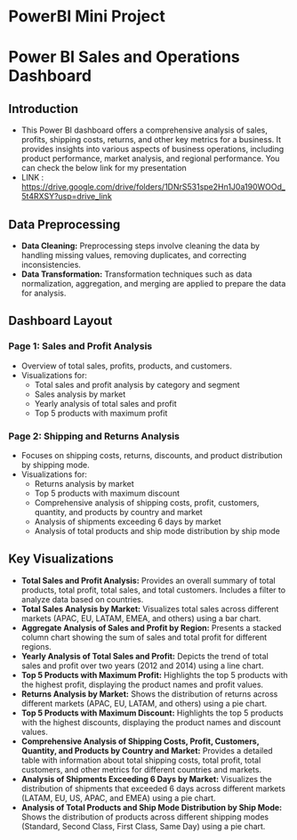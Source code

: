 # PowerBI Mini Project

# Power BI Sales and Operations Dashboard

## Introduction

- This Power BI dashboard offers a comprehensive analysis of sales, profits, shipping costs, returns, and other key metrics for a business. It provides insights into various aspects of business operations, including product performance, market analysis, and regional performance. You can check the below link for my presentation
- LINK : https://drive.google.com/drive/folders/1DNrS531spe2Hn1J0a190WOOd_5t4RXSY?usp=drive_link


## Data Preprocessing

- **Data Cleaning:** Preprocessing steps involve cleaning the data by handling missing values, removing duplicates, and correcting inconsistencies.
- **Data Transformation:** Transformation techniques such as data normalization, aggregation, and merging are applied to prepare the data for analysis.

## Dashboard Layout

### Page 1: Sales and Profit Analysis

- Overview of total sales, profits, products, and customers.
- Visualizations for:
  - Total sales and profit analysis by category and segment
  - Sales analysis by market
  - Yearly analysis of total sales and profit
  - Top 5 products with maximum profit

### Page 2: Shipping and Returns Analysis

- Focuses on shipping costs, returns, discounts, and product distribution by shipping mode.
- Visualizations for:
  - Returns analysis by market
  - Top 5 products with maximum discount
  - Comprehensive analysis of shipping costs, profit, customers, quantity, and products by country and market
  - Analysis of shipments exceeding 6 days by market
  - Analysis of total products and ship mode distribution by ship mode

## Key Visualizations

- **Total Sales and Profit Analysis:** Provides an overall summary of total products, total profit, total sales, and total customers. Includes a filter to analyze data based on countries.
- **Total Sales Analysis by Market:** Visualizes total sales across different markets (APAC, EU, LATAM, EMEA, and others) using a bar chart.
- **Aggregate Analysis of Sales and Profit by Region:** Presents a stacked column chart showing the sum of sales and total profit for different regions.
- **Yearly Analysis of Total Sales and Profit:** Depicts the trend of total sales and profit over two years (2012 and 2014) using a line chart.
- **Top 5 Products with Maximum Profit:** Highlights the top 5 products with the highest profit, displaying the product names and profit values.
- **Returns Analysis by Market:** Shows the distribution of returns across different markets (APAC, EU, LATAM, and others) using a pie chart.
- **Top 5 Products with Maximum Discount:** Highlights the top 5 products with the highest discounts, displaying the product names and discount values.
- **Comprehensive Analysis of Shipping Costs, Profit, Customers, Quantity, and Products by Country and Market:** Provides a detailed table with information about total shipping costs, total profit, total customers, and other metrics for different countries and markets.
- **Analysis of Shipments Exceeding 6 Days by Market:** Visualizes the distribution of shipments that exceeded 6 days across different markets (LATAM, EU, US, APAC, and EMEA) using a pie chart.
- **Analysis of Total Products and Ship Mode Distribution by Ship Mode:** Shows the distribution of products across different shipping modes (Standard, Second Class, First Class, Same Day) using a pie chart.

